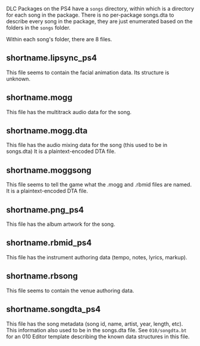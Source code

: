 DLC Packages on the PS4 have a `songs` directory, within which is a directory
for each song in the package. There is no per-package songs.dta to describe
every song in the package, they are just enumerated based on the folders in the
`songs` folder.

Within each song's folder, there are 8 files.

## shortname.lipsync_ps4
This file seems to contain the facial animation data. Its structure is unknown.

## shortname.mogg
This file has the multitrack audio data for the song.

## shortname.mogg.dta
This file has the audio mixing data for the song (this used to be in songs.dta)
It is a plaintext-encoded DTA file.

## shortname.moggsong
This file seems to tell the game what the .mogg and .rbmid files are named. It
is a plaintext-encoded DTA file.

## shortname.png_ps4
This file has the album artwork for the song.

## shortname.rbmid_ps4
This file has the instrument authoring data (tempo, notes, lyrics, markup).

## shortname.rbsong
This file seems to contain the venue authoring data.

## shortname.songdta_ps4
This file has the song metadata (song id, name, artist, year, length, etc).
This information also used to be in the songs.dta file.
See `010/songdta.bt` for an 010 Editor template describing the known data structures in this file.